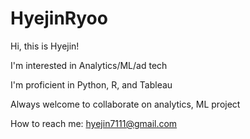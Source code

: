 # HyejinRyoo
Hi, this is Hyejin!

I'm interested in Analytics/ML/ad tech

I'm proficient in Python, R, and Tableau

Always welcome to collaborate on analytics, ML project

How to reach me: hyejin7111@gmail.com
